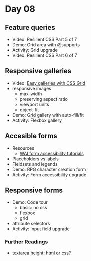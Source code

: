 # Day 08
## Feature queries
- Video: Resilient CSS Part 5 of 7
- Demo: Grid area with @supports
- Activity: Grid upgrade
- Video: Resilient CSS Part 6 of 7

## Responsive galleries
- Video: [Easy galleries with CSS Grid](https://youtu.be/tFKrK4eAiUQ)
- responsive images
  - max-width
  - preserving aspect ratio
  - viewport units
  - object-fit
- Demo: Grid gallery with auto-fill/fit
- Activity: Flexbox gallery 

## Accesible forms
- Resources
  - [WAI form accessibility tutorials](https://www.w3.org/WAI/tutorials/forms/)
- Placeholders vs labels
- Fieldsets and legends
- Demo: RPG character creation form
- Activity: Form accessibility upgrade

## Responsive forms
- Demo: Code tour
  - basic: no css
  - flexbox
  - grid
- attribute selectors
- Activity: Input field upgrade

### Further Readings
- [textarea height: html or css?](https://stackoverflow.com/questions/3896537/should-i-size-a-textarea-with-css-width-height-or-html-cols-rows-attributes)
